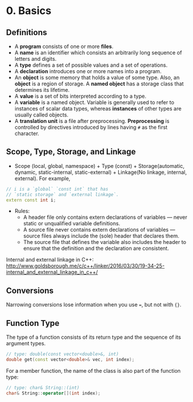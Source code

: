 # 0. Basics

## Definitions
- A **program** consists of one or more **files**.
- A **name** is an identifier which consists an arbitrarily long sequence of letters and digits.
- A **type** defines a set of possible values and a set of operations.
- A **declaration** introduces one or more names into a program.
- An **object** is some memory that holds a value of some type. Also, an **object** is a region of storage. A **named object** has a storage class that determines its lifetime.
- A **value** is a set of bits interpreted according to a type.
- A **variable** is a named object. Variable is generally used to refer to instances of scalar data types, whereas **instances** of other types are usually called objects.
- A **translation unit** is a file after preprocessing. **Preprocessing** is controlled by directives introduced by lines having `#` as the first character.


## Scope, Type, Storage, and Linkage
- Scope (local, global, namespace) + Type (const) + Storage(automatic, dynamic, static-internal, static-external) + Linkage(No linkage, internal, external). For example,

``` C++
// i is a `global` `const int` that has
// `static storage` and `external linkage`.
extern const int i;
```     

- Rules:
    - A header file only contains extern declarations of variables — never static or unqualified variable definitions.
    - A source file never contains extern declarations of variables — source files always include the (sole) header that declares them.
    - The source file that defines the variable also includes the header to ensure that the definition and the declaration are consistent.

Internal and external linkage in C++: <http://www.goldsborough.me/c/c++/linker/2016/03/30/19-34-25-internal_and_external_linkage_in_c++/>


## Conversions
Narrowing conversions lose information when you use `=`, but not with `{}`.

## Function Type
The type of a function consists of its return type and the sequence of its argument types.
``` C++
// type: double(const vector<double>&, int)
double get(const vector<double>& vec, int index);
```
For a member function, the name of the class is also part of the function type:
``` C++
// type: char& String::(int)
char& String::operator[](int index);
```